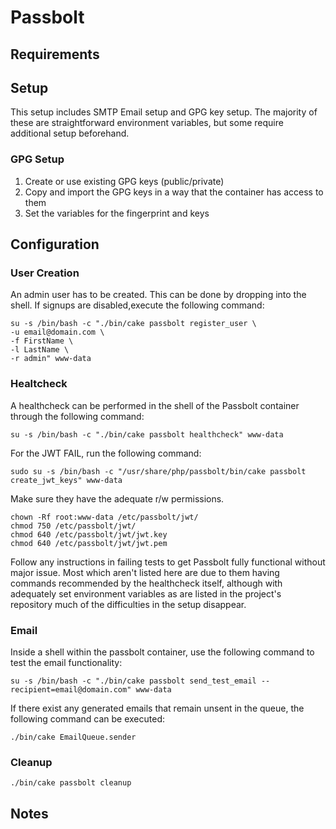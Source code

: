 # Passbolt

## Requirements

## Setup

This setup includes SMTP Email setup and GPG key setup. The majority of these are straightforward environment variables, but some require additional setup beforehand.

### GPG Setup

1. Create or use existing GPG keys (public/private)
2. Copy and import the GPG keys in a way that the container has access to them
3. Set the variables for the fingerprint and keys

## Configuration

### User Creation


An admin user has to be created. This can be done by dropping into the shell. If signups are disabled,execute the following command:

```
su -s /bin/bash -c "./bin/cake passbolt register_user \
-u email@domain.com \
-f FirstName \
-l LastName \
-r admin" www-data
```

### Healtcheck

A healthcheck can be performed in the shell of the Passbolt container through the following command:

```
su -s /bin/bash -c "./bin/cake passbolt healthcheck" www-data
```

For the JWT FAIL, run the following command:

```
sudo su -s /bin/bash -c "/usr/share/php/passbolt/bin/cake passbolt create_jwt_keys" www-data
```

Make sure they have the adequate r/w permissions.
```
chown -Rf root:www-data /etc/passbolt/jwt/
chmod 750 /etc/passbolt/jwt/
chmod 640 /etc/passbolt/jwt/jwt.key
chmod 640 /etc/passbolt/jwt/jwt.pem
```

Follow any instructions in failing tests to get Passbolt fully functional without major issue. Most which aren't listed here are due to them having commands recommended by the healthcheck itself, although with adequately set environment variables as are listed in the project's repository much of the difficulties in the setup disappear.

### Email

Inside a shell within the passbolt container, use the following command to test the email functionality:

```
su -s /bin/bash -c "./bin/cake passbolt send_test_email --recipient=email@domain.com" www-data
```

If there exist any generated emails that remain unsent in the queue, the following command can be executed:

```
./bin/cake EmailQueue.sender
```

### Cleanup

```
./bin/cake passbolt cleanup
```

## Notes

